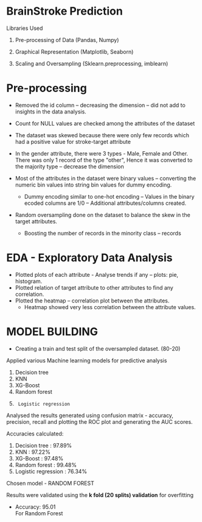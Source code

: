 # BrainStroke Prediction


Libraries Used

1. Pre-processing of Data (Pandas, Numpy)

2. Graphical Representation (Matplotlib, Seaborn)

3. Scaling and Oversampling (Sklearn.preprocessing, imblearn)


# Pre-processing

* Removed the id column – decreasing the dimension – did not add to insights in the data analysis.

* Count for NULL values are checked among the attributes of the dataset

* The dataset was skewed because there were only few records which had a positive value for stroke-target attribute

* In the gender attribute, there were 3 types - Male, Female and Other. There was only 1 record of the type "other", Hence it was converted to the majority type – decrease the dimension

* Most of the attributes in the dataset were binary values – converting the numeric bin values into string bin values for dummy encoding.
  * Dummy encoding similar to one-hot encoding – Values in the binary ecoded columns are 1/0 – Additional attributes/columns created.

* Random oversampling done on the dataset to balance the skew in the target attributes.
  * Boosting the number of records in the minority class – records

# EDA - Exploratory Data Analysis

* Plotted plots of each attribute - Analyse trends if any – plots: pie, histogram.
* Plotted relation of target attribute to other attributes to find any correlation.
* Plotted the heatmap – correlation plot between the attributes.
  * Heatmap showed very less correlation between the attribute values.


# MODEL BUILDING

* Creating a train and test split of the oversampled dataset. (80-20)

Applied various Machine learning models for predictive analysis
1.	Decision tree
2.	KNN
3.	XG-Boost
4.	Random forest
5.      Logistic regression

Analysed the results generated using confusion matrix - accuracy, precision, recall and plotting the ROC plot and generating the AUC scores. <br>

Accuracies calculated:
1.	Decision tree       : 97.89%
2.	KNN : 97.22%
3.	XG-Boost : 97.48%
4.	Random forest : 99.48%
5.	Logistic regression : 76.34%

Chosen model - RANDOM FOREST

Results were validated using the **k fold (20 splits) validation** for overfitting 
+ Accuracy:  95.01 <br>
For Random Forest
